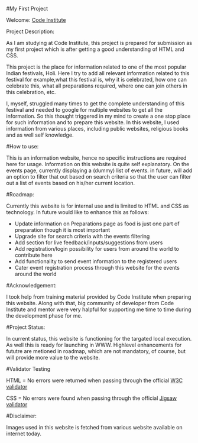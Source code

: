 #My First Project

Welcome: [Code Institute](https://codeinstitute.net)

Project Description: 

As I am studying at Code Institute, this project is prepared for submission as my first project which is after getting a good understanding of HTML and CSS.

This project is the place for information related to one of the most popular Indian festivals, Holi. Here I try to add all relevant information related to this 
festival for example,what this festival is, why it is celebrated, how one can celebrate this, what all preparations required, where one can join others in this celebration, etc. 

I, myself, struggled many times to get the complete understanding of this festival and needed to google for multiple websites to get all the information. 
So this thought triggered in my mind to create a one stop place for such information and to prepare this website. In this website, I used information 
from various places, including public websites, religious books and as well self knowledge.

#How to use: 

This is an information website, hence no specific instructions are required here for usage. Information on this website is quite self explanatory.
 On the events page, currently displaying a (dummy) list of events. in future, will add an option to filter that out based on search criteria so
 that the user can filter out a list of events based on his/her current location.

#Roadmap:

Currently this website is for internal use and is limited to HTML and CSS as technology. In future would like to enhance this as follows:
- Update information on Preparations page as food is just one part of preparation though it is most important
- Upgrade site for search criteria with the events filtering
- Add section for live feedback/inputs/suggestions from users
- Add registration/login possibility for users from around the world to contribute here
- Add functionality to send event information to the registered users
- Cater event registration process through this website for the events around the world

#Acknowledgement:

I took help from training material provided by Code Institute when preparing this website. Along with that, big community of developer from Code Institute and mentor were very halpful for supporting me time to time during the development phase for me.

#Project Status:

In current status, this website is functioning for the targated local execution. As well this is ready for launching in WWW. Highlevel enhancements for fututre are metioned in roadmap, which are not mandatory, of course, but will provide more value to the website.

#Validator Testing

HTML =
        No errors were returned when passing through the official [W3C validator](https://validator.w3.org)

CSS =
        No errors were found when passing through the official [Jigsaw validator](https://jigsaw.w3.org/css-validator )

#Disclaimer:

Images used in this website is fetched from various website available on internet today. 
